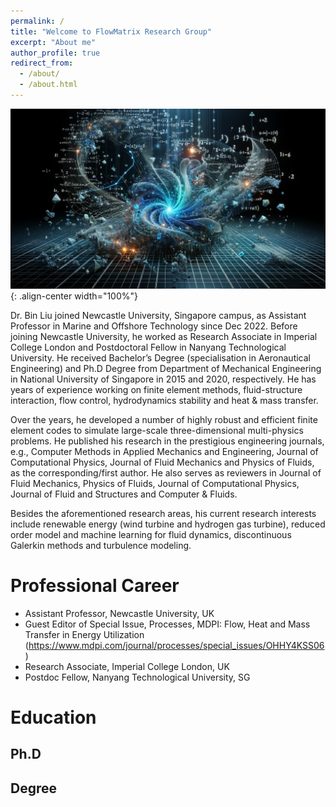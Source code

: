 ```yaml
---
permalink: /
title: "Welcome to FlowMatrix Research Group"
excerpt: "About me"
author_profile: true
redirect_from: 
  - /about/
  - /about.html
---
```


![logo image](images/logo_1.png){: .align-center width="100%"}

Dr. Bin Liu joined Newcastle University, Singapore campus, as Assistant Professor in Marine and Offshore Technology since Dec 2022. Before joining Newcastle University, he worked as Research Associate in Imperial College London and Postdoctoral Fellow in Nanyang Technological University. He received Bachelor’s Degree (specialisation in Aeronautical Engineering) and Ph.D Degree from Department of Mechanical Engineering in National University of Singapore in 2015 and 2020, respectively. He has years of experience working on finite element methods, fluid-structure interaction, flow control, hydrodynamics stability and heat & mass transfer.

Over the years, he developed a number of highly robust and efficient finite element codes to simulate large-scale three-dimensional multi-physics problems. He published his research in the prestigious engineering journals, e.g., Computer Methods in Applied Mechanics and Engineering, Journal of Computational Physics, Journal of Fluid Mechanics and Physics of Fluids, as the corresponding/first author. He also serves as reviewers in Journal of Fluid Mechanics, Physics of Fluids, Journal of Computational Physics, Journal of Fluid and Structures and Computer & Fluids.

Besides the aforementioned research areas, his current research interests include renewable energy (wind turbine and hydrogen gas turbine), reduced order model and machine learning for fluid dynamics, discontinuous Galerkin methods and turbulence modeling.

# Professional Career

* Assistant Professor, Newcastle University, UK
* Guest Editor of Special Issue, Processes, MDPI: Flow, Heat and Mass Transfer in Energy Utilization (https://www.mdpi.com/journal/processes/special_issues/OHHY4KSS06)
* Research Associate, Imperial College London, UK
* Postdoc Fellow, Nanyang Technological University, SG

# Education

## Ph.D

## Degree
